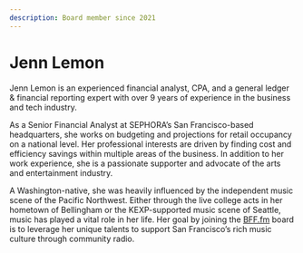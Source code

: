 ```yaml
---
description: Board member since 2021
---
```


# Jenn Lemon

Jenn Lemon is an experienced financial analyst, CPA, and a general ledger & financial reporting expert with over 9 years of experience in the business and tech industry.

As a Senior Financial Analyst at SEPHORA’s San Francisco-based headquarters, she works on budgeting and projections for retail occupancy on a national level. Her professional interests are driven by finding cost and efficiency savings within multiple areas of the business. In addition to her work experience, she is a passionate supporter and advocate of the arts and entertainment industry.

A Washington-native, she was heavily influenced by the independent music scene of the Pacific Northwest. Either through the live college acts in her hometown of Bellingham or the KEXP-supported music scene of Seattle, music has played a vital role in her life. Her goal by joining the [BFF.fm](http://bff.fm/) board is to leverage her unique talents to support San Francisco’s rich music culture through community radio.   
  


